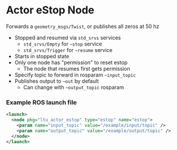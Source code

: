 # Actor eStop Node

Forwards a `geometry_msgs/Twist`, or publishes all zeros at 50 hz

- Stopped and resumed via `std_srvs` services
  - `std_srvs/Empty` for `~stop` service
  - `std_srvs/Trigger` for `~resume` service
- Starts in stopped state
- Only one node has "permission" to reset estop
  - The node that resumes first gets permission
- Specify topic to forward in rosparam `~input_topic`
- Publishes output to `~out` by default
  - Can change with `~output_topic` rosparam

### Example ROS launch file

```xml
<launch>
  <node pkg="ltu_actor_estop" type="estop" name="estop">
    <param name="input_topic" value="/example/input/topic" />
    <param name="output_topic" value="/example/output/topic" />
  </node>
</launch>
```
